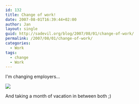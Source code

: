 ```yaml
---
id: 132
title: Change of work!
date: 2007-08-01T16:39:44+02:00
author: Jan
layout: single
guid: http://sadevil.org/blog/2007/08/01/change-of-work/
permalink: /2007/08/01/change-of-work/
categories:
  - Work
tags:
  - change
  - Work
---
```

I'm changing employers...

<img border="0" src="http://tickers.TickerFactory.com/ezt/d/4;15;7/st/20071001/e/one+month+of+vacationtime/dt/6/k/0473/blk-event.png" /> 

And taking a month of vacation in between both ;)